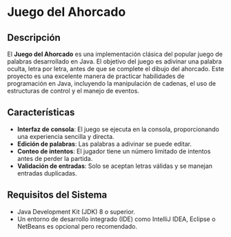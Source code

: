 # Juego del Ahorcado

## Descripción

El **Juego del Ahorcado** es una implementación clásica del popular juego de palabras desarrollado en Java. El objetivo del juego es adivinar una palabra oculta, letra por letra, antes de que se complete el dibujo del ahorcado. Este proyecto es una excelente manera de practicar habilidades de programación en Java, incluyendo la manipulación de cadenas, el uso de estructuras de control y el manejo de eventos.

## Características

- **Interfaz de consola**: El juego se ejecuta en la consola, proporcionando una experiencia sencilla y directa.
- **Edición de palabras**: Las palabras a adivinar se puede editar.
- **Conteo de intentos**: El jugador tiene un número limitado de intentos antes de perder la partida.
- **Validación de entradas**: Solo se aceptan letras válidas y se manejan entradas duplicadas.

## Requisitos del Sistema

- Java Development Kit (JDK) 8 o superior.
- Un entorno de desarrollo integrado (IDE) como IntelliJ IDEA, Eclipse o NetBeans es opcional pero recomendado.

